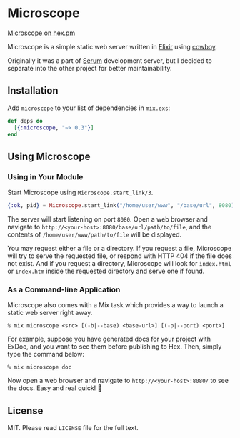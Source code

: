 # Microscope

[Microscope on hex.pm](https://hex.pm/packages/microscope)

Microscope is a simple static web server written in [Elixir](http://elixir-lang.org)
using [cowboy](https://hex.pm/packages/cowboy).

Originally it was a part of [Serum](http://dalgona.hontou.moe/Serum) development
server, but I decided to separate into the other project for better
maintainability.

## Installation

Add `microscope` to your list of dependencies in `mix.exs`:

```elixir
def deps do
  [{:microscope, "~> 0.3"}]
end
```

## Using Microscope

### Using in Your Module

Start Microscope using `Microscope.start_link/3`.

```elixir
{:ok, pid} = Microscope.start_link("/home/user/www", "/base/url", 8080)
```

The server will start listening on port `8080`. Open a web browser and navigate
to `http://<your-host>:8080/base/url/path/to/file`, and the contents of
`/home/user/www/path/to/file` will be displayed.

You may request either a file or a directory. If you request a file, Microscope
will try to serve the requested file, or respond with HTTP 404 if the file does
not exist. And if you request a directory, Microscope will look for `index.html`
or `index.htm` inside the requested directory and serve one if found.

### As a Command-line Application

Microscope also comes with a Mix task which provides a way to launch a static
web server right away.

```
% mix microscope <src> [(-b|--base) <base-url>] [(-p|--port) <port>]
```

For example, suppose you have generated docs for your project with ExDoc, and
you want to see them before publishing to Hex. Then, simply type the command
below:

```
% mix microscope doc
```

Now open a web browser and navigate to `http://<your-host>:8080/` to see the
docs. Easy and real quick! :rocket:

## License

MIT. Please read `LICENSE` file for the full text.
